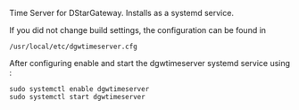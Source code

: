 Time Server for DStarGateway. Installs as a systemd service.

If you did not change build settings, the configuration can be found in
```
/usr/local/etc/dgwtimeserver.cfg
```
After configuring enable and start the dgwtimeserver systemd service using :
```
sudo systemctl enable dgwtimeserver
sudo systemctl start dgwtimeserver
```